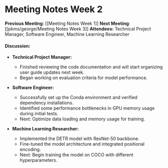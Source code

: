 # Meeting Notes Week 2

**Previous Meeting**: [[Meeting Notes Week 1]]
**Next Meeting**: [[pkms/george/Meeting Notes Week 3]]
**Attendees:** Technical Project Manager, Software Engineer, Machine Learning Researcher

#### Discussion:

- **Technical Project Manager:**
    - Finished reviewing the code documentation and will start organizing user guide updates next week.
    - Began working on evaluation criteria for model performance.

- **Software Engineer:**    
    - Successfully set up the Conda environment and verified dependency installations.
    - Identified some performance bottlenecks in GPU memory usage during initial tests.
    - Next: Optimize data loading and memory usage for training.

- **Machine Learning Researcher:**
    - Implemented the DETR model with ResNet-50 backbone.
    - Fine-tuned the model architecture and integrated positional encoding.
    - Next: Begin training the model on COCO with different hyperparameters.
    